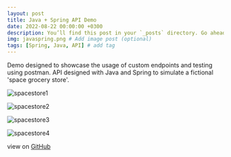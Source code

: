```yaml
---
layout: post
title: Java + Spring API Demo
date: 2022-08-22 00:00:00 +0300
description: You’ll find this post in your `_posts` directory. Go ahead and edit it and re-build the site to see your changes. # Add post description (optional)
img: javaspring.png # Add image post (optional)
tags: [Spring, Java, API] # add tag
---
```


Demo designed to showcase the usage of custom endpoints and testing using postman. API designed with Java and Spring to simulate a fictional 'space grocery store'.

![spacestore1]({{site.baseurl}}/assets/img/spacestore1.png)

![spacestore2]({{site.baseurl}}/assets/img/spacestore2.png)

![spacestore3]({{site.baseurl}}/assets/img/spacestore3.png)

![spacestore4]({{site.baseurl}}/assets/img/spacestore4.png)

view on [GitHub](https://github.com/Brutusa/spacestore-spring-API/tree/main)
